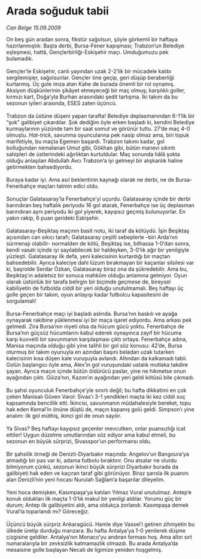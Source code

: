 # Arada soğuduk tabii

*Can Belge 15.09.2009*

<div class="taraf_structure_2col_1zq">
<div class="margen_n">



 <p>On beş gün aradan sonra, fikstür sağolsun, şöyle görkemli bir haftaya hazırlanmıştık: Başta derbi, Bursa-Fener kapışması; Trabzon’un Belediye eşleşmesi, hattâ, Gençlerbirliği-Eskişehir maçı. Umduğumuzu pek bulamadık. <br/><br/>Gençler’le Eskişehir, canlı yayından uzak 2-2’lik bir mücadele kalıbı sergilemişler, sağolsunlar. Gençler öne geçip, geri düşüp beraberliği kurtarmış. Üç gole imza atan Kahe de burada önemli bir rol oynamış. Aksiyon düşkünlerinin şikâyet etmeyeceği bir maç olmuş; karşılıklı goller, kırmızı kart, Doğa’yla Burhan arasındaki şedit tartışma. İki takım da bu sezonun iyileri arasında, ESES zaten üçüncü. <br/><br/>Trabzon da üstüne düşeni yapan tarafta! Belediye deplasmanından 6-1’lik bir “şok” galibiyet çıkardılar. Şok dediğim öyle erken başladı ki, kendini Belediye kurmaylarının yüzünde tam bir saat somut ve görünür tuttu. 27’de maç 4-0 olmuştu. <i>Hat-trick</i>, savunma oyuncularına pek nasip olmaz ama, biri topuk marifetiyle, bu maçta Egemen başardı. Trabzon takımı kadar, gol bolluğundan nemalanan Umut gibi, Gökhan gibi, bütün manevi sıkıntı sahipleri de üstlerindeki ağırlıktan kurtuldular. Maç sonunda hâlâ şokta olduğu anlaşılan Abdullah Avcı Trabzon’a iyi gelmeyi bir alışkanlık haline getirmekten bahsediyordu. <br/><br/>Buraya kadar iyi. Ama asıl beklentinin kaynağı olarak ne derbi, ne de Bursa-Fenerbahçe maçları tatmin edici oldu. <br/><br/>Sonuçlar Galatasaray’la Fenerbahçe’yi uçurdu. Galatasaray içinde bir derbi barındıran beş haftalık periyodu 16 gol atarak, Fenerbahçe ise üç deplasman barındıran aynı periyodu iki gol yiyerek, kayıpsız geçmiş bulunuyorlar. En yakın rakip, 6 puan gerideki Eskişehir. <br/><br/>Galatasaray-Beşiktaş maçının basit notu, iki taraf da kötüydü. İşin Beşiktaş açısından can sıkıcı tarafı; Galatasaray çeşitli sebeplerle –biri Arda’nın sürmenajı olabilir- normalden de kötü, Beşiktaş ise, bilhassa 1-0’dan sonra, kendi vasatı içinde iyi sayılabilecek bir haldeyken, 3-0’lık ağır bir yenilgiyle yüzleşti. Galatasaray ilk defa, yeni kalecisinin kurtardığı bir maçtan bahsedebilir. Ayrıca kaleciye dahi lüzum bırakmayan bir kaçanlar silsilesi var ki, başrolde Serdar Özkan, Galatasaray biraz ona da şükredebilir. Ama bu, Beşiktaş’ın adaletsiz bir sonuca mahkûm olduğu anlamına gelmiyor. Oyun olarak üstünlük bir tarafa belirgin bir biçimde geçmese de, bireysel kabiliyetin de futbolda ciddi bir yeri olduğu unutulmamalı. Beş haftayı üç golle geçen bir takım, oyun anlayışı kadar futbolcu kapasitesini de sorgulamalı! <br/><br/>Bursa-Fenerbahçe maçı iyi başladı aslında. Bursa’nın baskılı ve ayağa oynayarak rakibine yüklenmesi iyi bir maça işaret ediyordu. Ama arkası pek gelmedi. Zira Bursa’nın niyeti olsa da hücum gücü yoktu. Fenerbahçe de Bursa’nın güçsüz hücumlarını kabul ederek oynayınca zayıf bir hücuma karşı kuvvetli bir savunmanın karşılaşması çıktı ortaya. Fenerbahçe adına, Manisa maçında olduğu gibi yine talihli bir gol söz konusu: 42’de, Bursa oturmuş bir takım oyunuyla en azından başını beladan uzak tutarken kalecisinin kısa düşen kale vuruşuyla avlandı. Altından da kalkamadı tabii. Golün başlangıcı öyle ama, Alex’in gol vuruşundaki ustalık mutlaka takdire şayan. Ayrıca maçın içinde bütün öldürücü paslar, yine ne hikmetse onun ayağından çıktı. Güiza’nın, Kazım’ın ayağından yeri geldi kötüsü bile çıkmadı. <br/><br/>Bu şahsi oyunculuk Fenerbahçe’yle sınırlı değil; bu hafta dikkatimi en çok çeken Manisalı Güven Varol: Sivas’ı 3-1 yendikleri maçta iki kez ciddi suç kapsamında bencillik etti. İkincisi, savunmanın müdahalesiyle bereket, topu hak eden Kemal’in önüne düştü de, maçın kapanış golü geldi. Simpson’ı yine analım: ilk gol müthiş, ikinci gol de onun sayılır. <br/><br/>Ya Sivas? Beş haftayı kayıpsız geçenler mevcutken, onlar puansızlığı icat ettiler! Uygun düzelme umutlarından söz ediyor ama kabul etmeli, bu sezonun en büyük sürprizi, Sivasspor’un performansı oldu. <br/><br/>Bir şahsilik örneği de Denizli-Diyarbakır maçında: Angelov’un Bangoura’ya atmadığı bir pas var ki, adama futbolu bıraktırır. Onu atsalar ne olurdu bilmiyorum çünkü, sezonun ikinci büyük sürprizi Diyarbakır burada da galibiyeti hak eden ve kaçıran taraf gibi görünüyor. Biraz şansla ilk puanını alan Denizli’nin yeni hocası Nurulah Sağlam’a başarılar dileyelim. <br/><br/>Yeni hoca demişken, Kasımpaşa’ya katılan Yılmaz Vural unutulmaz. Antep’e konuk oldukları ilk maçta 1-0’lık makul bir yenilgi aldılar. Yorumu güç bir durum; Antep ilk galibiyetini aldı, ama oldukça zorlandı. Kasımpaşa demek Vural’la toparlandı mı? Göreceğiz. <br/><br/>Üçüncü büyük sürpriz Ankaragücü. Hamle diye Vassel’i getiren zihniyetin bu ülkede üretip durduğu manzara. Bu hafta Antalya’ya 1-0 yenilerek düşme çizgisine geldiler. Antalya’nın Monaco’yu andıran forması hoş. Ama altın sırt numaralarıyla bir zevksizlik katmamazlık olmazdı. Bu arada Antalya’da mesaisine golle başlayan Necati de ligimize yeniden hoşgelmiş.</p>
<br/>
<br/>
<br/>



<br/>


<div id="taraf_not">
</div>

</div>


</div>
